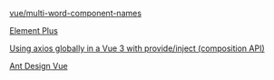 [vue/multi-word-component-names](https://eslint.vuejs.org/rules/multi-word-component-names.html)

[Element Plus](https://element-plus.org/zh-CN/guide/quickstart.html)

[Using axios globally in a Vue 3 with provide/inject (composition API)](https://dev.to/avxkim/using-axios-globally-in-a-vue-3-with-provideinject-composition-api-1jk5)

[Ant Design Vue](https://antdv.com/docs/vue/getting-started-cn)
